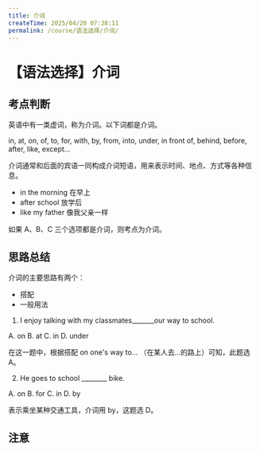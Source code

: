 ```yaml
---
title: 介词
createTime: 2025/04/20 07:38:11
permalink: /course/语法选择/介词/
---
```


# 【语法选择】介词

## 考点判断
英语中有一类虚词，称为介词。以下词都是介词。

in, at, on, of, to, for, with, by, from, into, under, in front of, behind, before, after, like, except...

介词通常和后面的宾语一同构成介词短语，用来表示时间、地点、方式等各种信息。

- in the morning 在早上
- after school 放学后
- like my father 像我父亲一样

如果 A、B、C 三个选项都是介词，则考点为介词。

## 思路总结

介词的主要思路有两个：

- 搭配
- 一般用法

1. I enjoy talking with my classmates_______our way to school.

A. on 	B. at 	C. in 	D. under

在这一题中，根据搭配 on one's way to... （在某人去...的路上）可知，此题选A。


2. He goes to school ________ bike.

A. on 	B. for 	C. in 	D. by

表示乘坐某种交通工具，介词用 by，这题选 D。

## 注意